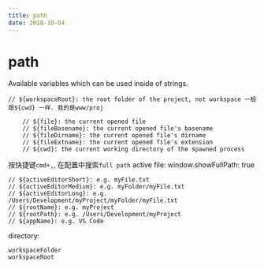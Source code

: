 ```yaml
---
title: path
date: 2018-10-04
---
```

# path
Available variables which can be used inside of strings.

    // ${workspaceRoot}: the root folder of the project, not workspace 一般跟${cwd} 一样. 我的是www/proj

        // ${file}: the current opened file
        // ${fileBasename}: the current opened file's basename
        // ${fileDirname}: the current opened file's dirname
        // ${fileExtname}: the current opened file's extension
        // ${cwd}: the current working directory of the spawned process

按快捷键`cmd+,`, 在配置中搜索`full path`
active file: window.showFullPath: true

    // ${activeEditorShort}: e.g. myFile.txt
    // ${activeEditorMedium}: e.g. myFolder/myFile.txt
    // ${activeEditorLong}: e.g. /Users/Development/myProject/myFolder/myFile.txt
    // ${rootName}: e.g. myProject
    // ${rootPath}: e.g. /Users/Development/myProject
    // ${appName}: e.g. VS Code

directory:

    workspaceFolder
    workspaceRoot


